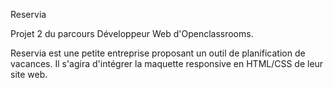 Reservia


Projet 2 du parcours Développeur Web d'Openclassrooms.

Reservia est une petite entreprise proposant un outil de planification de vacances. Il s'agira d'intégrer la maquette responsive en HTML/CSS de leur site web.

